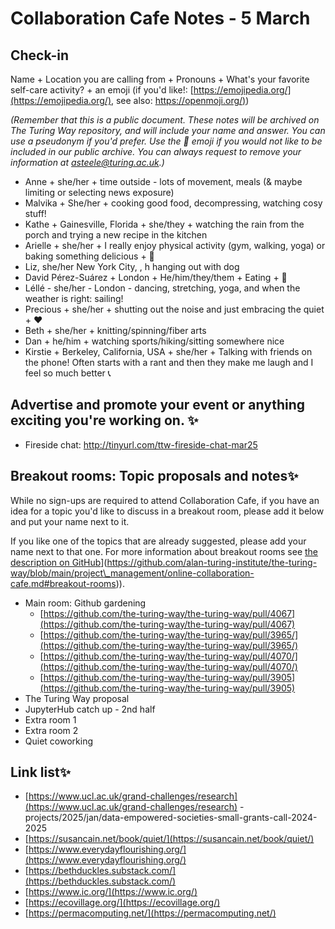 # Collaboration Cafe Notes - 5 March

## Check-in

Name + Location you are calling from + Pronouns + What's your favorite self-care activity?  + an emoji (if you'd like!: [https://emojipedia.org/](https://emojipedia.org/), see also: [https://openmoji.org/)](https://openmoji.org/))

*(Remember that this is a public document. These notes will be archived on The Turing Way repository, and will include your name and answer. You can use a pseudonym if you'd prefer. Use the 🤫 emoji if you would not like to be included in our public archive. You can always request to remove your information at asteele@turing.ac.uk.)*

* Anne + she/her + time outside - lots of movement, meals (& maybe limiting or selecting news exposure)
* Malvika + She/her + cooking good food, decompressing, watching cosy stuff!
* Kathe + Gainesville, Florida + she/they + watching the rain from the porch and trying a new recipe in the kitchen
* Arielle + she/her + I really enjoy physical activity (gym, walking, yoga) or baking something delicious + 🎂
* Liz, she/her New York City, , h hanging out with dog
* David Pérez-Suárez + London + He/him/they/them + Eating + 🥙
* Léllé - she/her - London - dancing, stretching, yoga, and when the weather is right: sailing!
* Precious +  she/her + shutting out the noise and just embracing the quiet + ❤️
* Beth + she/her + knitting/spinning/fiber arts
* Dan + he/him + watching sports/hiking/sitting somewhere nice
* Kirstie + Berkeley, California, USA + she/her + Talking with friends on the phone! Often starts with a rant and then they make me laugh and I feel so much better 📞

## Advertise and promote your event or anything exciting you're working on. ✨

* Fireside chat: http://tinyurl.com/ttw-fireside-chat-mar25

## Breakout rooms: Topic proposals and notes✨

While no sign-ups are required to attend Collaboration Cafe, if you have an idea for a topic you'd like to discuss in a breakout room, please add it below and put your name next to it. 

If you like one of the topics that are already suggested, please add your name next to that one. For more information about breakout rooms see [the description on GitHub]([https://github.com/alan-turing-institute/the-turing-way/blob/main/project%5C_management/online-collaboration-cafe.md#breakout-rooms)](https://github.com/alan-turing-institute/the-turing-way/blob/main/project\_management/online-collaboration-cafe.md#breakout-rooms)).

* Main room: Github gardening
  * [https://github.com/the-turing-way/the-turing-way/pull/4067](https://github.com/the-turing-way/the-turing-way/pull/4067)
  * [https://github.com/the-turing-way/the-turing-way/pull/3965/](https://github.com/the-turing-way/the-turing-way/pull/3965/)
  * [https://github.com/the-turing-way/the-turing-way/pull/4070/](https://github.com/the-turing-way/the-turing-way/pull/4070/)
  * [https://github.com/the-turing-way/the-turing-way/pull/3905](https://github.com/the-turing-way/the-turing-way/pull/3905)
* The Turing Way proposal
* JupyterHub catch up - 2nd half 
* Extra room 1
* Extra room 2
* Quiet coworking

## Link list✨

* [https://www.ucl.ac.uk/grand-challenges/research](https://www.ucl.ac.uk/grand-challenges/research) -projects/2025/jan/data-empowered-societies-small-grants-call-2024-2025
* [https://susancain.net/book/quiet/](https://susancain.net/book/quiet/)
*  [https://www.everydayflourishing.org/](https://www.everydayflourishing.org/)
* [https://bethduckles.substack.com/](https://bethduckles.substack.com/)
* [https://www.ic.org/](https://www.ic.org/)
* [https://ecovillage.org/](https://ecovillage.org/)
* [https://permacomputing.net/](https://permacomputing.net/)







